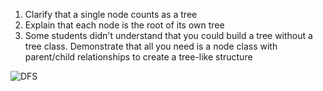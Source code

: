 1. Clarify that a single node counts as a tree
2. Explain that each node is the root of its own tree
3. Some students didn't understand that you could build a tree without a tree class. Demonstrate that all you need is a node class with parent/child relationships to create a tree-like structure

![DFS](https://imgs.xkcd.com/comics/dfs.png "DFS")
